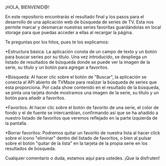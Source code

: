 ¡HOLA, BIENVENID@!

En este repositorio encontrarás el resultado final y los pasos para el desarrollo de una aplicación web de búsqueda de series de TV. 
Esta nos permite marcar y desmarcar nuestras series favoritas guardándolas en local storage para que puedas acceder a ellas al recargar la página.

Te preguntas por los hitos, pues te los explicamos:

*Estructura básica: 
La aplicación consta de un campo de texto y un botón para buscar series por su título. Una vez introducido, se despliega un listado de resultados de búsqueda donde se puede ver la imagen de la serie, su título y un botón para agregar a favoritos.

*Búsqueda: 
Al hacer clic sobre el botón de "Buscar", la aplicación se conecta al API abierto de TVMaze para realizar la búsqueda de series que esta proporciona. Por cada show contenido en el resultado de la búsqueda, se pinta una tarjeta donde mostramos una imagen de la serie, su título y un botón para añadir a favoritos.

*Favoritos: 
Al hacer clic sobre el botón de favorito de una serie, el color de fondo y el de fuente se intercambian, confirmando así que se ha añadido a nuestro listado de favoritos que veremos reflejado en la parte izquierda de la pantalla. 

*Borrar favoritos:
Podremos quitar un favorito de nuestra lista al hacer click sobre el ícono "eliminar" dentro del listado de favoritos, o bien al pulsar sobre el botón "quitar de la lista" en la tarjeta de la propia serie en los resultados de búsqueda.   

Cualquier comentario o duda, estamos aquí para ustedes.
¡Que la disfruten!
